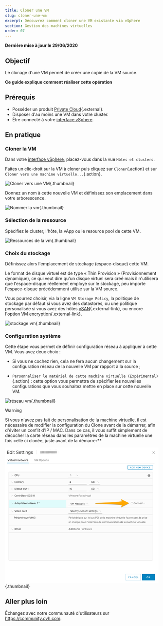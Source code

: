 ```yaml
---
title: Cloner une VM
slug: cloner-une-vm
excerpt: Découvrez comment cloner une VM existante via vSphere
section: Gestion des machines virtuelles
order: 07
---
```


**Dernière mise à jour le 29/06/2020**

## Objectif

Le clonage d'une VM permet de créer une copie de la VM source.

**Ce guide explique comment réaliser cette opération**

## Prérequis

- Posséder un produit [Private Cloud](https://www.ovhcloud.com/fr/enterprise/products/hosted-private-cloud/){.external}.
- Disposer d'au moins une VM dans votre cluster.
- Être connecté à votre [interface vSphere](../connexion-interface-vsphere/).

## En pratique

### Cloner la VM

Dans votre [interface vSphere](../connexion-interface-vsphere/), placez-vous dans la vue `Hôtes et clusters`.

Faites un clic-droit sur la VM à cloner puis cliquez sur `Cloner`{.action} et sur `Cloner vers une machine virtuelle...`{.action}. 

![Cloner vers une VM](images/clonevm01.jpg){.thumbnail}

Donnez un nom à cette nouvelle VM et définissez son emplacement dans votre arborescence.

![Nommer la vm](images/clonevm02.jpg){.thumbnail}

### Sélection de la ressource

Spécifiez le cluster, l'hôte, la vApp ou le resource pool de cette VM.

![Ressources de la vm](images/clonevm03.jpg){.thumbnail}

### Choix du stockage

Définissez alors l'emplacement de stockage (espace-disque) cette VM. 

Le format de disque virtuel est de type « Thin Provision » (Provisionnement dynamique), ce qui veut dire qu'un disque virtuel sera créé mais il n'utilisera que l'espace-disque réellement employé sur le stockage, peu importe l'espace-disque précédemment utilisé sur la VM source.

Vous pourrez choisir, via la ligne `VM Storage Policy`, la politique de stockage par défaut si vous avez des datastores, ou une politique personalisée si vous avez des hôtes [vSAN](https://docs.ovh.com/fr/private-cloud/vmware-vsan/){.external-link}, ou encore l'option [VM encryption](https://docs.ovh.com/fr/private-cloud/vm-encrypt/){.external-link}.

![stockage vm](images/clonevm04.jpg){.thumbnail}

### Configuration système

Cette étape vous permet de définir configuration réseau à appliquer à cette VM. Vous avez deux choix :

- Si vous ne cochez rien, cela ne fera aucun changement sur la configuration réseau de la nouvelle VM par rapport à la source ;

- `Personnaliser le matériel de cette machine virtuelle (Expérimental)`{.action} : cette option vous permettra de spécifier les nouvelles configurations que vous souhaitez mettre en place sur cette nouvelle VM.

![réseau vm](images/clonevm05.jpg){.thumbnail}

> [!warning]
>
> Si vous n'avez pas fait de personalisation de la machine virtuelle, il est nécessaire de modifier la configuration du Clone avant de la démarrer, afin d'éviter un conflit d'IP / MAC. Dans ce cas, il vous suffit simplement de décocher la carte réseau dans les paramètres de la machine virtuelle une fois celle ci clonée, juste avant de la démarrer**
>
>![déconnecter vm](images/clonevm06.png){.thumbnail}
>

## Aller plus loin

Échangez avec notre communauté d'utilisateurs sur <https://community.ovh.com>.
